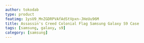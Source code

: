 ```yaml
---
author: tokodab
type: product
featimg: 1ysU9_MnZGDRPVAfAdStVpxn-JHeUu96M
title: Assassin's Creed Colonial Flag Samsung Galaxy S9 Case
tags: [samsung, galaxy, s9]
category: [samsung]
---
```

